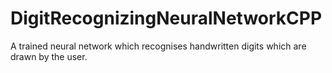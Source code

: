 # DigitRecognizingNeuralNetworkCPP
A trained neural network which recognises handwritten digits which are drawn by the user.
